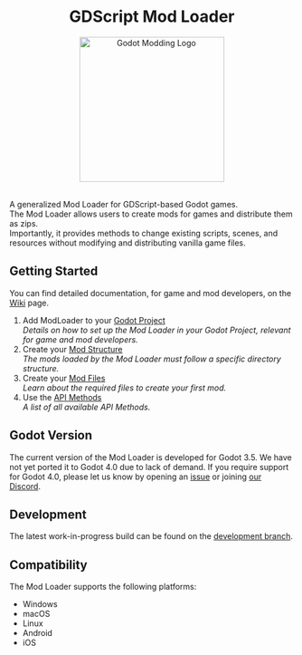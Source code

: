 <div align="center">

# GDScript Mod Loader

<img alt="Godot Modding Logo" src="https://github.com/KANAjetzt/godot-mod-loader/assets/41547570/44df4f33-883e-4c1d-baac-06f87b0656f4" width="256" />

</div>

<br />

A generalized Mod Loader for GDScript-based Godot games.  
The Mod Loader allows users to create mods for games and distribute them as zips.  
Importantly, it provides methods to change existing scripts, scenes, and resources without modifying and distributing vanilla game files.

## Getting Started

You can find detailed documentation, for game and mod developers, on the [Wiki](https://github.com/GodotModding/godot-mod-loader/wiki/) page.

1. Add ModLoader to your [Godot Project](https://github.com/GodotModding/godot-mod-loader/wiki/Godot-Project-Setup)   
   *Details on how to set up the Mod Loader in your Godot Project, relevant for game and mod developers.*
2. Create your [Mod Structure](https://github.com/GodotModding/godot-mod-loader/wiki/Mod-Structure)   
   *The mods loaded by the Mod Loader must follow a specific directory structure.*
3. Create your [Mod Files](https://github.com/GodotModding/godot-mod-loader/wiki/Mod-Files)   
   *Learn about the required files to create your first mod.*
4. Use the [API Methods](https://github.com/GodotModding/godot-mod-loader/wiki/ModLoader-API)   
   *A list of all available API Methods.*

## Godot Version
The current version of the Mod Loader is developed for Godot 3.5. We have not yet ported it to Godot 4.0 due to lack of demand. If you require support for Godot 4.0, please let us know by opening an [issue](https://github.com/GodotModding/godot-mod-loader/issues) or joining [our Discord](https://discord.godotmodding.com).

## Development
The latest work-in-progress build can be found on the [development branch](https://github.com/GodotModding/godot-mod-loader/tree/development).

## Compatibility
The Mod Loader supports the following platforms:
- Windows
- macOS
- Linux
- Android
- iOS
